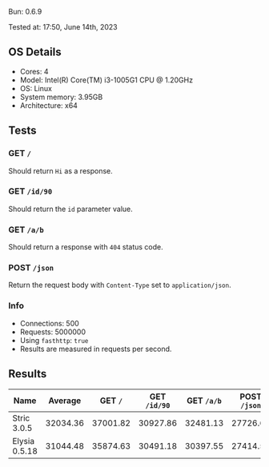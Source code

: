 Bun: 0.6.9

Tested at: 17:50, June 14th, 2023

## OS Details
- Cores: 4
- Model: Intel(R) Core(TM) i3-1005G1 CPU @ 1.20GHz
- OS: Linux
- System memory: 3.95GB
- Architecture: x64
## Tests
### GET `/`
Should return `Hi` as a response.
### GET `/id/90`
Should return the `id` parameter value.
### GET `/a/b`
Should return a response with `404` status code.
### POST `/json`
Return the request body with `Content-Type` set to `application/json`.
### Info
- Connections: 500
- Requests: 5000000
- Using `fasthttp`: `true`
- Results are measured in requests per second.

## Results
| Name | Average | GET `/` | GET `/id/90` | GET `/a/b` | POST `/json` |
| --- | --- | --- | --- | --- | --- | 
| Stric 3.0.5 | 32034.36 | 37001.82 | 30927.86 | 32481.13 | 27726.65 |
| Elysia 0.5.18 | 31044.48 | 35874.63 | 30491.18 | 30397.55 | 27414.56 |